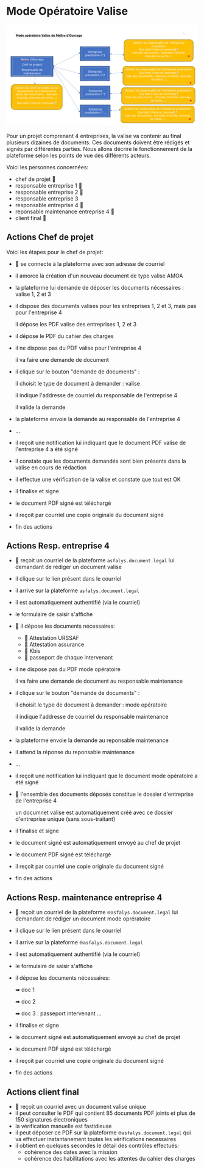 # Mode Opératoire Valise

![Schema](/mode_op_valise.png)

Pour un projet comprenant 4 entreprises,
la valise va contenir au final plusieurs dizaines de documents.
Ces documents doivent être rédigés et signés par différentes parties.
Nous allons décrire le fonctionnement de la plateforme
selon les points de vue des différents acteurs.

Voici les personnes concernées:
* chef de projet 👨
* responsable entreprise 1 🤵
* responsable entreprise 2 👩
* responsable entreprise 3 
* responsable entreprise 4 👷
* reponsable maintenance entreprise 4 🤠
* client final 🥸

## Actions Chef de projet

Voici les étapes pour le chef de projet:

* 👨 se connecte à la plateforme avec son adresse de courriel
* il amorce la création d'un nouveau document de type valise AMOA
* la plateforme lui demande de déposer les documents nécessaires : valise 1, 2 et 3
* il dispose des documents valises pour les entreprises 1, 2 et 3, mais pas pour l'entreprise 4
  
  il dépose les PDF valise des entreprises 1, 2 et 3
* il dépose le PDF du cahier des charges
* il ne dispose pas du PDF valise pour l'entreprise 4

  il va faire une demande de document
* il clique sur le bouton "demande de documents" :
  
  il choisit le type de document à demander : valise
  
  il indique l'addresse de courriel du responsable de l'entreprise 4
  
  il valide la demande
* la plateforme envoie la demande au responsable de l'entreprise 4
* ...
* il reçoit une notification lui indiquant que le document PDF valise de l'entreprise 4 a été signé
* il constate que les documents demandés sont bien présents dans la valise en cours de rédaction
* il effectue une vérification de la valise et constate que tout est OK
* il finalise et signe
* le document PDF signé est téléchargé
* il reçoit par courriel une copie originale du document signé 
* fin des actions



## Actions Resp. entreprise 4

* 👷 reçoit un courriel de la plateforme `asfalys.document.legal` lui demandant de rédiger un document valise
* il clique sur le lien présent dans le courriel
* il arrive sur la plateforme `asfalys.document.legal`
* il est automatiquement authentifié (via le courriel)
* le formulaire de saisir s'affiche
* 📄 il dépose les documents nécessaires:
  * 📄 Attestation URSSAF
  * 📄 Attestation assurance
  * 📄 Kbis 
  * 📄 passeport de chaque intervenant
* il ne dispose pas du PDF mode opératoire

  il va faire une demande de document au responsable maintenance
* il clique sur le bouton "demande de documents" :
  
  il choisit le type de document à demander : mode opératoire
  
  il indique l'addresse de courriel du responsable maintenance
  
  il valide la demande
* la plateforme envoie la demande au reponsable maintenance

* il attend la réponse du reponsable maintenance
* ...

* il reçoit une notification lui indiquant que le document mode opératoire a été signé
* 📄 l'ensemble des documents déposés constitue le dossier d'entreprise de l'entreprise 4
  
  un documnet valise est automatiquement créé avec ce dossier d'entreprise unique (sans sous-traitant)
* il finalise et signe
* le document signé est automatiquement envoyé au chef de projet
* le document PDF signé est téléchargé
* il reçoit par courriel une copie originale du document signé 
* fin des actions


## Actions Resp. maintenance entreprise 4

* 🤠 reçoit un courriel de la plateforme `🌐asfalys.document.legal` lui demandant de rédiger un document mode oprératoire
* il clique sur le lien présent dans le courriel
* il arrive sur la plateforme `🌐asfalys.document.legal`
* il est automatiquement authentifié (via le courriel)
* le formulaire de saisir s'affiche
* il dépose les documents nécessaires:

  ➡ doc 1
  
  ➡ doc 2
  
  ➡ doc 3 : passeport intervenant ...
* il finalise et signe
* le document signé est automatiquement envoyé au chef de projet
* le document PDF signé est téléchargé
* il reçoit par courriel une copie originale du document signé 

* fin des actions


## Actions client final

* 🥸 reçoit un courriel avec un document valise unique
* il peut consulter le PDF qui contient 85 documents PDF joints et plus de 150 signatures électroniques
* la vérification manuelle est fastidieuse
* il peut déposer ce PDF sur la plateforme `🌐asfalys.document.legal` qui va effectuer instantanement toutes les vérifications necessaires
* il obtient en quelques secondes le détail des contrôles effectués:
  * cohérence des dates avec la mission
  * cohérence des habilitations avec les attentes du cahier des charges

